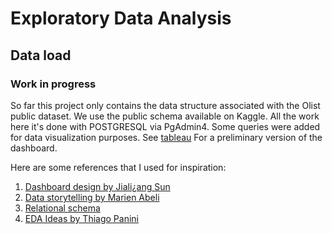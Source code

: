 # Exploratory Data Analysis

## Data load

### Work in progress
So far this project only contains the data structure associated with the Olist public dataset. We use the public schema available on Kaggle. All the work here it's done with POSTGRESQL via PgAdmin4. 
Some queries were added for data visualization purposes. See [tableau](https://public.tableau.com/app/profile/juan.diego.p.rez.sierra/viz/Olist-EDASalesperformanceV1/Dashboard2?publish=yes) For a preliminary version of the dashboard.

Here are some references that I used for inspiration:
 1. [Dashboard design by Jiali¿ang Sun](https://public.tableau.com/app/profile/jialiang.sun/viz/OLIST/OLISTstory)
 2. [Data storytelling by Marien Abeli](https://public.tableau.com/app/profile/marien.abeli/viz/Olist_16207865690910/Story1)
 3. [Relational schema](https://github.com/thuynh323/SQL-olist-e-commerce)
 4. [EDA Ideas by Thiago Panini](https://www.kaggle.com/code/thiagopanini/e-commerce-sentiment-analysis-eda-viz-nlp)
